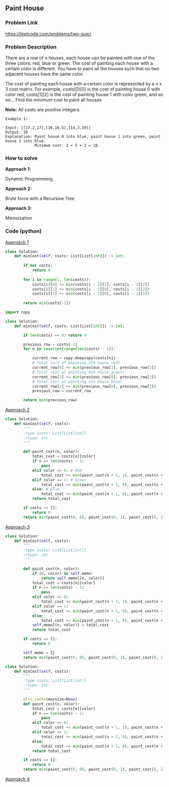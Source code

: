## Paint House

### Problem Link

https://leetcode.com/problems/two-sum/

### Problem Description 

There are a row of n houses, each house can be painted with one of the three colors: red, blue or green. The cost of painting each house with a certain color is different. You have to paint all the houses such that no two adjacent houses have the same color.

The cost of painting each house with a certain color is represented by a n x 3 cost matrix. For example, costs[0][0] is the cost of painting house 0 with color red; costs[1][2] is the cost of painting house 1 with color green, and so on... Find the minimum cost to paint all houses.

**Note:**
All costs are positive integers.

```
Example 1:

Input: [[17,2,17],[16,16,5],[14,3,19]]
Output: 10
Explanation: Paint house 0 into blue, paint house 1 into green, paint house 2 into blue. 
             Minimum cost: 2 + 5 + 3 = 10.

```

### How to solve 

**Approach 1:**

Dynamic Programming

**Approach 2:**

Brute force with a Recursive Tree

**Approach 3:**

Memoization


### Code (python)

[Approach 1](https://github.com/yanray/leetcode/blob/master/problems/0256Paint_House/0256Paint_House1.py)

```python
class Solution:
    def minCost(self, costs: List[List[int]]) -> int:
        
        if not costs:
            return 0
        
        for i in range(1, len(costs)):
            costs[i][0] += min(costs[i - 1][1], costs[i - 1][2])
            costs[i][1] += min(costs[i - 1][0], costs[i - 1][2])
            costs[i][2] += min(costs[i - 1][0], costs[i - 1][1])
        
        return min(costs[-1])
```

```python
import copy

class Solution:
    def minCost(self, costs: List[List[int]]) -> int:

        if len(costs) == 0: return 0

        previous_row = costs[-1]
        for n in reversed(range(len(costs) - 1)):

            current_row = copy.deepcopy(costs[n])
            # Total cost of painting nth house red?
            current_row[0] += min(previous_row[1], previous_row[2])
            # Total cost of painting nth house green?
            current_row[1] += min(previous_row[0], previous_row[2])
            # Total cost of painting nth house blue?
            current_row[2] += min(previous_row[0], previous_row[1])
            previous_row = current_row

        return min(previous_row)

```

[Approach 2](https://github.com/yanray/leetcode/blob/master/problems/0256Paint_House/0256Paint_House2.py)

```python
class Solution:
    def minCost(self, costs):
        """
        :type costs: List[List[int]]
        :rtype: int
        """

        def paint_cost(n, color):
            total_cost = costs[n][color]
            if n == len(costs) - 1:
                pass
            elif color == 0: # Red
                total_cost += min(paint_cost(n + 1, 1), paint_cost(n + 1, 2))
            elif color == 1: # Green
                total_cost += min(paint_cost(n + 1, 0), paint_cost(n + 1, 2))
            else: # Blue
                total_cost += min(paint_cost(n + 1, 0), paint_cost(n + 1, 1))
            return total_cost

        if costs == []:
            return 0
        return min(paint_cost(0, 0), paint_cost(0, 1), paint_cost(0, 2))
```

[Approach 3](https://github.com/yanray/leetcode/blob/master/problems/0256Paint_House/0256Paint_House3.py)

```python
class Solution:
    def minCost(self, costs):
        """
        :type costs: List[List[int]]
        :rtype: int
        """

        def paint_cost(n, color):
            if (n, color) in self.memo:
                return self.memo[(n, color)]
            total_cost = costs[n][color]
            if n == len(costs) - 1:
                pass
            elif color == 0:
                total_cost += min(paint_cost(n + 1, 1), paint_cost(n + 1, 2))
            elif color == 1:
                total_cost += min(paint_cost(n + 1, 0), paint_cost(n + 1, 2))
            else:
                total_cost += min(paint_cost(n + 1, 0), paint_cost(n + 1, 1))
            self.memo[(n, color)] = total_cost
            return total_cost

        if costs == []:
            return 0

        self.memo = {}
        return min(paint_cost(0, 0), paint_cost(0, 1), paint_cost(0, 2))
```


```python
class Solution:
    def minCost(self, costs):
        """
        :type costs: List[List[int]]
        :rtype: int
        """

        @lru_cache(maxsize=None)
        def paint_cost(n, color):
            total_cost = costs[n][color]
            if n == len(costs) - 1:
                pass
            elif color == 0:
                total_cost += min(paint_cost(n + 1, 1), paint_cost(n + 1, 2))
            elif color == 1:
                total_cost += min(paint_cost(n + 1, 0), paint_cost(n + 1, 2))
            else:
                total_cost += min(paint_cost(n + 1, 0), paint_cost(n + 1, 1))
            return total_cost

        if costs == []:
            return 0
        return min(paint_cost(0, 0), paint_cost(0, 1), paint_cost(0, 2))
```

[Approach 4](https://github.com/yanray/leetcode/blob/master/problems/0256Paint_House/0256Paint_House4.py)

```python

```